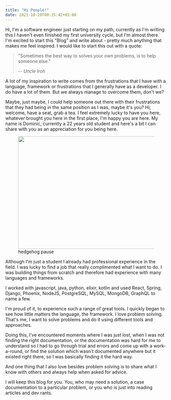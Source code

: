 ```yaml
---
title: "Hi People!"
date: 2021-10-20T00:35:42+03:00
---
```


Hi, I'm a software engineer just starting on my path, currently as I'm writing this I haven't even finished my first university cycle, but I'm almost there. I'm excited to start this "Blog" and write about - pretty much anything that makes me feel inspired. I would like to start this out with a quote:



> "Sometimes the best way to solves your own problems, is to help someone else."
>
> -- <cite>Uncle Iroh</cite>

A lot of my inspiration to write comes from the frustrations that I have with a language, framework or frustrations that I generally have as a developer. I do have a lot of them. But we always manage to overcome them, don't we?

Maybe, just maybe, I could help someone out there with their frustrations that they had being in the same position as I was, maybe it's you? Hi, welcome, have a seat, grab a tea. I feel extremely lucky to have you here, whatever brought you here in the first place, I'm happy you are here. My name is Dominic, currently a 22 years old student and here's a bit I can share with you as an appreciation for you being here.

<!-- wp:image {"align":"center","id":86,"width":532,"height":352,"sizeSlug":"large","linkDestination":"none"} -->
<div class="wp-block-image"><figure class="aligncenter size-large is-resized"><img src="https://cdn.pixabay.com/photo/2014/10/01/10/44/hedgehog-468228_960_720.jpg" alt="" class="wp-image-86" width="532" height="352"/><figcaption>hedgehog pause</figcaption></figure></div>
<!-- /wp:image -->

Although I'm just a student I already had professional experience in the field. I was lucky to find a job that really complimented what I want to do. I was building things from scratch and therefore had experience with many languages and frameworks.

I worked with javascript, java, python, elixir, kotlin and used React, Spring, Django, Phoenix, NodeJS, PostgreSQL, MySQL, MongoDB, GraphQL to name a few. 

I'm proud of it, to experience such a range of great tools. I quickly began to see how little matters the language, the framework. I love problem solving. That's me, I want to solve problems and do it using different tools and approaches. 

Doing this, I've encountered moments where I was just lost, when I was not finding the right documentation, or the documentation was hard for me to understand so I had to go through trial and errors and come up with a work-a-round, or find the solution which wasn't documented anywhere but it existed right there,  so I was basically finding it the hard way. 

And one thing that I also love besides problem solving is to share what I know with others and always help when asked for advice. 

I will keep this blog for you. You, who may need a solution, a case documentation to a particular problem, or you who is just into reading articles and dev rants.